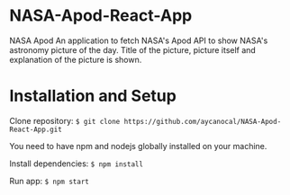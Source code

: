 # NASA-Apod-React-App

NASA Apod
An application to fetch NASA's Apod API to show NASA's astronomy picture of the day.
Title of the picture, picture itself and explanation of the picture is shown.

# Installation and Setup

Clone repository:
```$ git clone https://github.com/aycanocal/NASA-Apod-React-App.git```

You need to have npm and nodejs globally installed on your machine.

Install dependencies:
```$ npm install```

Run app:
```$ npm start```

